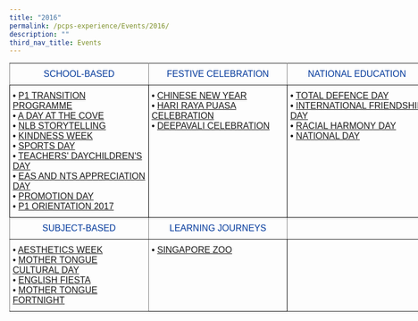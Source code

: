 ```yaml
---
title: "2016"
permalink: /pcps-experience/Events/2016/
description: ""
third_nav_title: Events
---
```

<style type="text/css">
.tg  {border-collapse:collapse;border-spacing:0;margin:0px auto;}
.tg td{border-color:black;border-style:solid;border-width:1px;font-family:Arial, sans-serif;font-size:14px;
  overflow:hidden;padding:10px 5px;word-break:normal;}
.tg th{border-color:black;border-style:solid;border-width:1px;font-family:Arial, sans-serif;font-size:14px;
  font-weight:normal;overflow:hidden;padding:10px 5px;word-break:normal;}
.tg .tg-u5w0{border-color:inherit;color:#00389B;font-size:16px;text-align:center;vertical-align:middle}
.tg .tg-cey4{border-color:inherit;font-size:16px;text-align:left;vertical-align:top}
.tg .tg-a2js{border-color:#000000;color:#000000;font-size:16px;text-align:left;vertical-align:top}
.tg .tg-x5q1{font-size:16px;text-align:left;vertical-align:top}
.tg .tg-1z5c{border-color:inherit;color:#00389b;font-size:16px;text-align:center;vertical-align:middle}
</style>
<table class="tg" style="undefined;table-layout: fixed; width: 748px">
<colgroup>
<col style="width: 249px">
<col style="width: 249px">
<col style="width: 250px">
</colgroup>
<tbody>
  <tr>
    <td class="tg-1z5c">SCHOOL-BASED</td>
    <td class="tg-1z5c">FESTIVE CELEBRATION</td>
    <td class="tg-1z5c">NATIONAL EDUCATION</td>
  </tr>
  <tr>
    <td class="tg-a2js"><span style="font-weight:400;font-style:normal">• </span><a href="https://punggolcovepri.moe.edu.sg/pcps-experience/events/2016/school-based/p1-transition-programme" target="_blank" rel="noopener noreferrer">P1 TRANSITION PROGRAMME</a><br><span style="font-weight:400;font-style:normal">• </span><a href="https://punggolcovepri.moe.edu.sg/pcps-experience/events/2016/school-based/a-day-at-the-cove" target="_blank" rel="noopener noreferrer"><span style="text-decoration:none">A DAY AT THE COVE</span></a><br><span style="font-weight:400;font-style:normal">• </span><a href="https://punggolcovepri.moe.edu.sg/pcps-experience/events/2016/school-based/nlb-storytelling" target="_blank" rel="noopener noreferrer"><span style="text-decoration:none">NLB STORYTELLING</span></a><br><span style="font-weight:400;font-style:normal">• </span> <a href="https://punggolcovepri.moe.edu.sg/pcps-experience/events/2016/school-based/kindness-week" target="_blank" rel="noopener noreferrer"><span style="text-decoration:none">KINDNESS WEEK</span></a><br><span style="font-weight:400;font-style:normal">• </span><a href="https://punggolcovepri.moe.edu.sg/pcps-experience/events/2016/school-based/sports-day" target="_blank" rel="noopener noreferrer"><span style="text-decoration:none">SPORTS DAY</span></a><br>• <a href="https://punggolcovepri.moe.edu.sg/pcps-experience/events/2016/school-based/teachers-day" target="_blank" rel="noopener noreferrer"><span style="text-decoration:none">TEACHERS' DAY</span></a><a href="https://punggolcovepri.moe.edu.sg/pcps-experience/events/2016/school-based/childrens-day" target="_blank" rel="noopener noreferrer"><span style="text-decoration:none">CHILDREN'S DAY</span></a><br>• <a href="https://punggolcovepri.moe.edu.sg/pcps-experience/events/2016/school-based/eas-and-nts-appreciation-day" target="_blank" rel="noopener noreferrer"><span style="text-decoration:none">EAS AND NTS APPRECIATION DAY</span></a><br>• <a href="https://punggolcovepri.moe.edu.sg/pcps-experience/events/2016/school-based/promotion-day" target="_blank" rel="noopener noreferrer"><span style="text-decoration:none">PROMOTION DAY</span></a><br>• <a href="https://punggolcovepri.moe.edu.sg/pcps-experience/events/2016/school-based/p1-orientation-2017" target="_blank" rel="noopener noreferrer"><span style="text-decoration:none">P1 ORIENTATION 2017</span></a></td>
    <td class="tg-a2js"><span style="font-weight:400;font-style:normal">• </span><a href="https://punggolcovepri.moe.edu.sg/pcps-experience/events/2016/festive-celebration/chinese-new-year-celebration" target="_blank" rel="noopener noreferrer"><span style="text-decoration:none">CHINESE NEW YEAR</span></a><br><span style="font-weight:400;font-style:normal">• </span><a href="https://punggolcovepri.moe.edu.sg/pcps-experience/events/2016/festive-celebration/hari-raya-puasa-celebration" target="_blank" rel="noopener noreferrer"><span style="text-decoration:none">HARI RAYA PUASA CELEBRATION</span></a><br><span style="font-weight:400;font-style:normal">• </span><a href="https://punggolcovepri.moe.edu.sg/pcps-experience/events/2016/festive-celebration/deepavali-celebration" target="_blank" rel="noopener noreferrer"><span style="text-decoration:none">DEEPAVALI CELEBRATION</span></a><br><br></td>
    <td class="tg-a2js"><span style="font-weight:400;font-style:normal">• </span><a href="https://punggolcovepri.moe.edu.sg/pcps-experience/events/2016/national-education/total-defence-day" target="_blank" rel="noopener noreferrer"><span style="text-decoration:none">TOTAL DEFENCE DAY</span></a><br><span style="font-weight:400;font-style:normal">• </span><a href="https://punggolcovepri.moe.edu.sg/pcps-experience/events/2016/national-education/international-friendship-day" target="_blank" rel="noopener noreferrer"><span style="text-decoration:none">INTERNATIONAL FRIENDSHIP DAY</span></a><br><span style="font-weight:400;font-style:normal">• </span><a href="https://punggolcovepri.moe.edu.sg/pcps-experience/events/2016/national-education/racial-harmony-day" target="_blank" rel="noopener noreferrer"><span style="text-decoration:none">RACIAL HARMONY DAY</span></a><br><span style="font-weight:400;font-style:normal">• </span><a href="https://punggolcovepri.moe.edu.sg/pcps-experience/events/2016/national-education/national-day" target="_blank" rel="noopener noreferrer"><span style="text-decoration:none">NATIONAL DAY</span></a><br></td>
  </tr>
  <tr>
    <td class="tg-u5w0">SUBJECT-BASED</td>
    <td class="tg-u5w0">LEARNING JOURNEYS</td>
    <td class="tg-u5w0"></td>
  </tr>
  <tr>
    <td class="tg-cey4"><span style="font-weight:400;font-style:normal">• </span><a href="https://punggolcovepri.moe.edu.sg/pcps-experience/events/2016/subject-based/aesthetics-week" target="_blank" rel="noopener noreferrer"><span style="text-decoration:none">AESTHETICS WEEK</span></a><br><span style="font-weight:400;font-style:normal">• </span><a href="https://punggolcovepri.moe.edu.sg/pcps-experience/events/2016/subject-based/mother-tongue-cultural-day" target="_blank" rel="noopener noreferrer"><span style="text-decoration:none">MOTHER TONGUE CULTURAL DAY</span></a><br><span style="font-weight:400;font-style:normal">• </span><a href="https://punggolcovepri.moe.edu.sg/pcps-experience/events/2016/subject-based/english-fiesta" target="_blank" rel="noopener noreferrer"><span style="text-decoration:none">ENGLISH FIESTA</span></a><br><span style="font-weight:400;font-style:normal">• </span><a href="https://punggolcovepri.moe.edu.sg/pcps-experience/events/2016/subject-based/mother-tongue-fortnight" target="_blank" rel="noopener noreferrer"><span style="text-decoration:none">MOTHER TONGUE FORTNIGHT</span></a></td>
    <td class="tg-x5q1"><span style="font-style:normal;color:#000">•</span> <a href="https://punggolcovepri.moe.edu.sg/pcps-experience/events/2016/learning-journeys/singapore-zoo" target="_blank" rel="noopener noreferrer">SINGAPORE ZOO</a></td>
    <td class="tg-cey4"></td>
  </tr>
</tbody>
</table>